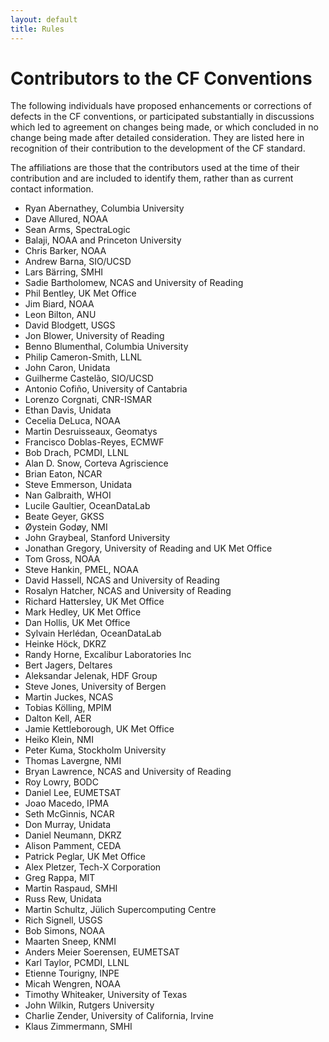 ```yaml
---
layout: default
title: Rules
---
```


# Contributors to the CF Conventions

The following individuals have proposed enhancements or corrections of defects in the CF conventions, or participated substantially in discussions which led to agreement on changes being made, or which concluded in no change being made after detailed consideration.
They are listed here in recognition of their contribution to the development of the CF standard.

The affiliations are those that the contributors used at the time of their contribution and are included to identify them, rather than as current contact information.

- Ryan Abernathey, Columbia University
- Dave Allured, NOAA
- Sean Arms, SpectraLogic
- Balaji, NOAA and Princeton University
- Chris Barker, NOAA
- Andrew Barna, SIO/UCSD
- Lars Bärring, SMHI
- Sadie Bartholomew, NCAS and University of Reading
- Phil Bentley, UK Met Office
- Jim Biard, NOAA
- Leon Bilton, ANU
- David Blodgett, USGS
- Jon Blower, University of Reading
- Benno Blumenthal, Columbia University
- Philip Cameron-Smith, LLNL
- John Caron, Unidata
- Guilherme Castelão, SIO/UCSD
- Antonio Cofiño, University of Cantabria
- Lorenzo Corgnati, CNR-ISMAR
- Ethan Davis, Unidata
- Cecelia DeLuca, NOAA
- Martin Desruisseaux, Geomatys
- Francisco Doblas-Reyes, ECMWF
- Bob Drach, PCMDI, LLNL
- Alan D. Snow, Corteva Agriscience
- Brian Eaton, NCAR
- Steve Emmerson, Unidata
- Nan Galbraith, WHOI
- Lucile Gaultier, OceanDataLab
- Beate Geyer, GKSS
- Øystein Godøy, NMI
- John Graybeal, Stanford University
- Jonathan Gregory, University of Reading and UK Met Office
- Tom Gross, NOAA
- Steve Hankin, PMEL, NOAA
- David Hassell, NCAS and University of Reading
- Rosalyn Hatcher, NCAS and University of Reading
- Richard Hattersley, UK Met Office
- Mark Hedley, UK Met Office
- Dan Hollis, UK Met Office
- Sylvain Herlédan, OceanDataLab
- Heinke Höck, DKRZ
- Randy Horne, Excalibur Laboratories Inc
- Bert Jagers, Deltares
- Aleksandar Jelenak, HDF Group
- Steve Jones, University of Bergen
- Martin Juckes, NCAS
- Tobias Kölling, MPIM
- Dalton Kell, AER
- Jamie Kettleborough, UK Met Office
- Heiko Klein, NMI
- Peter Kuma, Stockholm University
- Thomas Lavergne, NMI
- Bryan Lawrence, NCAS and University of Reading
- Roy Lowry, BODC
- Daniel Lee, EUMETSAT
- Joao Macedo, IPMA
- Seth McGinnis, NCAR
- Don Murray, Unidata
- Daniel Neumann, DKRZ
- Alison Pamment, CEDA
- Patrick Peglar, UK Met Office
- Alex Pletzer, Tech-X Corporation
- Greg Rappa, MIT
- Martin Raspaud, SMHI
- Russ Rew, Unidata
- Martin Schultz, Jülich Supercomputing Centre
- Rich Signell, USGS
- Bob Simons, NOAA
- Maarten Sneep, KNMI
- Anders Meier Soerensen, EUMETSAT
- Karl Taylor, PCMDI, LLNL
- Etienne Tourigny, INPE
- Micah Wengren, NOAA
- Timothy Whiteaker, University of Texas
- John Wilkin, Rutgers University
- Charlie Zender, University of California, Irvine
- Klaus Zimmermann, SMHI
